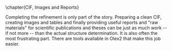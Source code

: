 \chapter{CIF, Images and Reports}

Completing the refinement is only part of the story. Preparing a clean CIF, creating images and tables and finally providing useful reports and "raw materials" for scientific publications and theses can be just as much work -- if not more -- than the actual structure determination. It is also often the most frustrating part. There are tools available in Olex2 that make this job easier.
